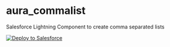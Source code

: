 # aura_commalist
Salesforce Lightning Component to create comma separated lists

<a href="https://githubsfdeploy.herokuapp.com/app/githubdeploy/lekkimworld/aura_commalist/component">
  <img alt="Deploy to Salesforce"
       src="https://raw.githubusercontent.com/afawcett/githubsfdeploy/master/src/main/webapp/resources/img/deploy.png">
</a>
